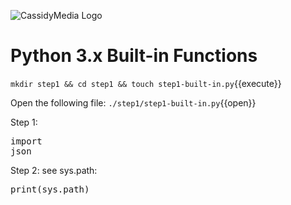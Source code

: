 ![CassidyMedia Logo](./assets/color_logo_no_background.png)
# Python 3.x Built-in Functions
`mkdir step1 && cd step1 && touch step1-built-in.py`{{execute}}

Open the following file: `./step1/step1-built-in.py`{{open}}

Step 1: <pre class="file" data-filename="./step1/step1-built-in.py" data-target="append">import json</pre>

Step 2: see sys.path: <pre class="file" data-filename="./step1/step1-built-in.py" data-target="append">print(sys.path)</pre>

